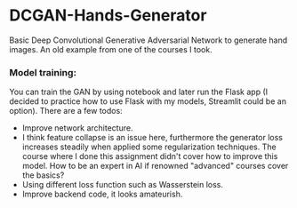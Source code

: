 # DCGAN-Hands-Generator
Basic Deep Convolutional Generative Adversarial Network to generate hand images. An old example from one of the courses I took.

### Model training:
You can train the GAN by using notebook and later run the Flask app (I decided to practice how to use Flask with my models, Streamlit could be an option). There are a few todos:
- Improve network architecture.
- I think feature collapse is an issue here, furthermore the generator loss increases steadily when applied some regularization techniques. The course where I done this assignment didn't cover how to improve this model. How to be an expert in AI if renowned "advanced" courses cover the basics?
- Using different loss function such as Wasserstein loss.
- Improve backend code, it looks amateurish.